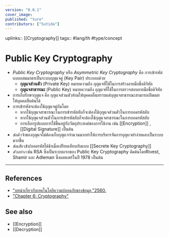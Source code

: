 ```yaml
---
version: "0.0.1"
cover_image:
published: "ture"
contributors: ["Sutida"]
---
```

uplinks:: [[Cryptography]]
tags:: #lang/th #type/concept

# Public Key Cryptography
- *Public Key Cryptography* หรือ *Asymmetric Key Cryptography* คือ การเข้ารหัสเเบบอสมมาตรเป็นระบบกุญแจคู่ (Key Pair) ประกอบด้วย 
	- **กุญแจส่วนตัว** (Private Key) หมายความถึง กุญแจที่ใช้ในการสร้างลายมือชื่อดิจิทัล 
	- **กุญแจสาธารณะ** (Public Key) หมายความถึง กุญแจที่ใช้ในการตรวจสอบลายมือชื่อดิจิทัล
- การเก็บรักษากุญแจ คือ กุญเเจส่วนตัวห้ามให้บุคคลอื่นทราบแต่กุญแจสาธารณะสามารถเปิดเผยให้บุคคลสืบค้นได้
- การเข้ารหัสจะต้องใช้กุญแจคู่กันโดย
	- หากใช้กุญแจสาธารณะในการเข้ารหัสลับก็จะต้องใช้กุญแจส่วนตัวในการถอดรหัสลับ  
	- หากใช้กุญแจส่วนตัวในการเข้ารหัสลับก็จะต้องใช้กุญแจสาธารณะในการถอดรหัสลับ
	- การเลือกรูปแบบการใช้ขึ้นอยู่กับวัตถุประสงค์ของการใช้งาน เช่น [[Encryption]] , [[Digital Signature]] เป็นต้น
- *ข้อดี* เจ้าของกุญแจไม่ต้องเก็บกุญเเจจำนวนมากทำให้การบริหารจัดการกุญเเจทำง่ายและเป็นระบบมากขึ้น
- *ข้อเสีย*  เข้า/ถอดรหัสได้ช้าเมื่อเปรียบเทียบกับแบบ [[Secrete Key Cryptography]]
- *ตัวอย่าง* เช่น RSA ซึ่งเป็นระบบเเรกของ Public Key Cryptography คิดค้นโดยRivest, Shamir และ Adleman ซึ่งเผยแพร่ในปี 1978 เป็นต้น 
---
## References
- ["บทนำเกี่ยวกับเทคโนโลยีความปลอดภัยของข้อมูล,"2560.](https://www.nrca.go.th/content/02-1.html)
- ["Chapter 6: Cryptography"](https://sites.google.com/site/suxkarsxnkarraksakhwamplxdphay/chapter-6-cryptography)
## See also
- [[Encryption]]
- [[Decryption]]